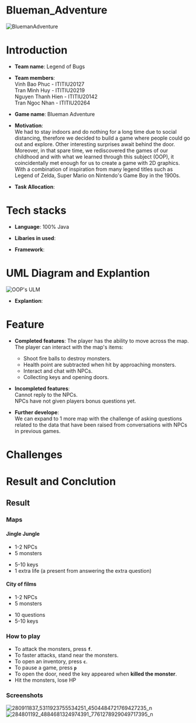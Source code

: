 # Blueman_Adventure
![BluemanAdventure](https://user-images.githubusercontent.com/88697918/170962965-ba8aa900-f737-48f9-b291-f8f050225b83.png)
# Introduction
- **Team name**: Legend of Bugs

- **Team members**:
    <br>
    Vinh Bao Phuc - ITITIU20127 
    <br>
    Tran Minh Huy - ITITIU20219
    <br>
    Nguyen Thanh Hien - ITITIU20142 
    <br> 
    Tran Ngoc Nhan - ITITIU20264 
- **Game name**: Blueman Adventure
- **Motivation**: <br>
We had to stay indoors and do nothing for a long time due to social distancing, therefore we decided to build a game where people could go out and explore. Other interesting surprises await behind the door. <br>
Moreover, in that spare time, we rediscovered the games of our childhood and with what we learned through this subject (OOP), it coincidentally met enough for us to create a game with 2D graphics. With a combination of inspiration from many legend titles such as Legend of Zelda, Super Mario on Nintendo's Game Boy in the 1900s.<br>
- **Task Allocation**:
# Tech stacks
- **Language**: 100% Java
- **Libaries in used**:

- **Framework**:
# UML Diagram and Explantion
![OOP's ULM](https://user-images.githubusercontent.com/88697918/172899439-9cfb8710-b84c-46d5-b53e-270ac09260f9.png)

- **Explantion**:
# Feature
- **Completed features**:
The player has the ability to move across the map. <br>
The player can interact with the map's items: <br>
    + Shoot fire balls to destroy monsters. <br>
    + Health point are subtracted when hit by approaching monsters. <br>
    + Interact and chat with NPCs. <br>
    + Collecting keys and opening doors.<br>
- **Incompleted features**:<br>
Cannot reply to the NPCs. <br>
NPCs have not given players bonus questions yet. <br>

- **Further develope**: <br>
We can expand to 1 more map with the challenge of asking questions related to the data that have been raised from conversations with NPCs in previous games.<br>

# Challenges

# Result and Conclution
## Result 
### Maps 
#### Jingle Jungle
- 1-2 NPCs 
- 5 monsters 
<!-- (including a boss) -->
<!-- - 10 questions (including an extra question with bonus items)-Incomplete features -->
- 5-10 keys
- 1 extra life (a present from answering the extra question)
<!-- - Extra question will be covered somewhere in the map-Incomplete features -->

#### City of films

- 1-2 NPCs 
- 5 monsters 
<!-- (including 1 final boss)-Incomplete features -->
- 10 questions 
- 5-10 keys

### How to play 
- To attack the monsters, press <code>**f**</code>.
- To faster attacks, stand near the monsters.
- To open an inventory, press <code>**c**</code>.
- To pause a game, press <code>**p**</code>
- To open the door, need the key appeared when **killed the monster**.
- Hit the monsters, lose HP

### Screenshots   <br>
![280911837_5311923755534251_4504484721769427235_n](https://user-images.githubusercontent.com/88546384/172925997-afa804d8-2d0d-4a29-85c0-6820b9e901a8.png) <br>
![284801192_4884681324974391_7761278929049717395_n](https://user-images.githubusercontent.com/88546384/172926126-f942f73f-0c43-42f7-ae42-ab1afb89df56.png) <br>

